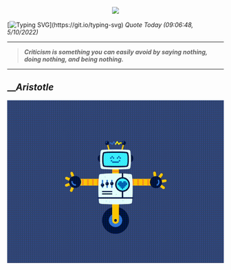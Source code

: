<p align='center'><img src='https://komarev.com/ghpvc/?username=hungpurdie&label=Total+Vistors&color=brightgreen&style=plastic'></p> 

[![Typing SVG](https://readme-typing-svg.herokuapp.com?font=Press+Start+2P&color=C2F784&size=35&width=900&height=100&lines=Hello+World%2C+I'm+Hung+!)](https://git.io/typing-svg) 
 _Quote Today (09:06:48, 5/10/2022)_
___
>**_Criticism is something you can easily avoid by saying nothing, doing nothing, and being nothing._**
___

## __**_Aristotle_**

![RobotDance](src/assets/images/robot-dancing-dribble.gif?style=center)

